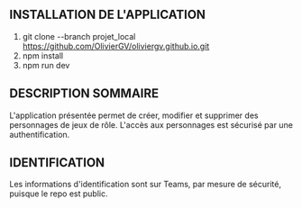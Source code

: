 ## INSTALLATION DE L'APPLICATION
1. git clone --branch projet_local https://github.com/OlivierGV/oliviergv.github.io.git
2. npm install
3. npm run dev

## DESCRIPTION SOMMAIRE
L'application présentée permet de créer, modifier et supprimer des personnages de jeux de rôle.
L'accès aux personnages est sécurisé par une authentification. 

## IDENTIFICATION
Les informations d'identification sont sur Teams, par mesure de sécurité, puisque le repo est public.

